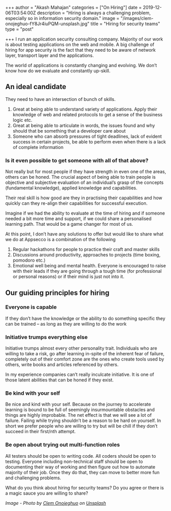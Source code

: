 +++
author = "Akash Mahajan"
categories = ["On Hiring"]
date = 2019-12-06T03:54:00Z
description = "Hiring is always a challenging problem, especially so in information security domain."
image = "/images/clem-onojeghuo-fY8Jr4iuPQM-unsplash.jpg"
title = "Hiring for security teams"
type = "post"

+++
I run an application security consulting company. Majority of our work is about testing applications on the web and mobile. A big challenge of hiring for app security is the fact that they need to be aware of network layer, transport layer and the applications.

The world of applications is constantly changing and evolving. We don’t know how do we evaluate and constantly up-skill.

## **An ideal candidate**

They need to have an intersection of bunch of skills.

1. Great at being able to understand variety of applications. Apply their knowledge of web and related protocols to get a sense of the business logic etc.
2. Great at being able to articulate in words, the issues found and why should that be something that a developer care about
3. Someone who can absorb pressures of tight deadlines, lack of evident success in certain projects, be able to perform even when there is a lack of complete information

### Is it even possible to get someone with all of that above?

Not really but for most people if they have strength in even one of the areas, others can be honed. The crucial aspect of being able to train people is objective and subjective evaluation of an individual’s grasp of the concepts (fundamental knowledge), applied knowledge and capabilities.

Their real skill is how good are they in practising their capabilities and how quickly can they re-align their capabilities for successful execution.

Imagine if we had the ability to evaluate at the time of hiring and if someone needed a bit more time and support, if we could share a personalised learning path. That would be a game changer for most of us.

At this point, I don’t have any solutions to offer but would like to share what we do at Appsecco is a combination of the following

1. Regular hackathons for people to practice their craft and master skills
2. Discussions around productivity, approaches to projects (time boxing, pomodoro etc.)
3. Emotional well being and mental health. Everyone is encouraged to raise with their leads if they are going through a tough time (for professional or personal reasons) or if their mind is just not into it.

## Our guiding principles for hiring

### Everyone is capable

If they don’t have the knowledge or the ability to do something specific they can be trained – as long as they are willing to do the work

### Initiative trumps everything else

Initiative trumps almost every other personality trait. Individuals who are willing to take a risk, go after learning in-spite of the inherent fear of failure, completely out of their comfort zone are the ones who create tools used by others, write books and articles referenced by others.

In my experience companies can’t really inculcate initiative. It is one of those latent abilities that can be honed if they exist.

### Be kind with your self

Be nice and kind with your self. Because on the journey to accelerate learning is bound to be full of seemingly insurmountable obstacles and things are highly improbable. The net effect is that we will see a lot of failure. Failing while trying shouldn’t be a reason to be hard on yourself. In short we prefer people who are willing to try but will be chill if they don’t succeed in their first/nth attempt.

### Be open about trying out multi-function roles

All testers should be open to writing code. All coders should be open to testing. Everyone including non-technical staff should be open to documenting their way of working and then figure out how to automate majority of their job. Once they do that, they can move to better more fun and challenging problems.

What do you think about hiring for security teams? Do you agree or there is a magic sauce you are willing to share?

_Image - Photo by_ [_Clem Onojeghuo_](https://unsplash.com/@clemono2?utm_source=unsplash&utm_medium=referral&utm_content=creditCopyText) _on_ [_Unsplash_](https://unsplash.com/s/photos/for-hire?utm_source=unsplash&utm_medium=referral&utm_content=creditCopyText)